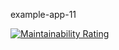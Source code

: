example-app-11 

[![Maintainability Rating](https://sonarqube-sonarqube-dev.app-dev.santalucia.net/api/project_badges/measure?project=com.santalucia.arq.ams%3Afirma-digital&metric=sqale_rating&token=1644aba2028356b3fb2d60b0393309a6de7b41fe)](https://sonarqube-sonarqube-dev.app-dev.santalucia.net/dashboard?id=com.santalucia.arq.ams%3Afirma-digital)
